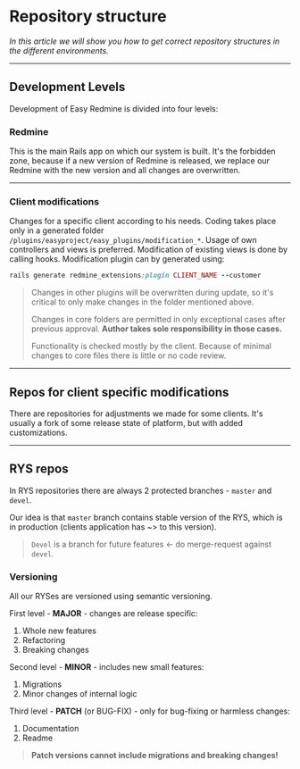# Repository structure

*In this article we will show you how to get correct repository structures in the different environments.*

---

## Development Levels

Development of Easy Redmine is divided into four levels:

### Redmine

This is the main Rails app on which our system is built. It's the forbidden zone, because if a new version of Redmine is released, we replace our Redmine with the new version and all changes are overwritten.

---

### Client modifications

Changes for a specific client according to his needs. Coding takes place only in a generated folder `/plugins/easyproject/easy_plugins/modification_*`. Usage of own controllers and views is preferred. Modification of existing views is done by calling hooks.
Modification plugin can by generated using:

```ruby
rails generate redmine_extensions:plugin CLIENT_NAME --customer
```
<!-- theme: warning -->
>Changes in other plugins will be overwritten during update, so it's critical to only make changes in the folder mentioned above.
>
>Changes in core folders are permitted in only exceptional cases after previous approval. **Author takes sole responsibility in those cases.**
>
>Functionality is checked mostly by the client. Because of minimal changes to core files there is little or no code review.

---

## Repos for client specific modifications

There are repositories for adjustments we made for some clients. It's usually a fork of some release state of platform, but with added customizations. 

---

## RYS repos

In RYS repositories there are always 2 protected branches - `master` and `devel`.

Our idea is that `master` branch contains stable version of the RYS, which is in production (clients application has ~> to this version).

<!-- theme: warning -->
> `Devel` is a branch for future features <- do merge-request against `devel`.

### Versioning

All our RYSes are versioned using semantic versioning.

First level - **MAJOR** - changes are release specific:
1. Whole new features
2. Refactoring
3. Breaking changes

Second level - **MINOR** - includes new small features:
1. Migrations
2. Minor changes of internal logic

Third level - **PATCH** (or BUG-FIX) - only for bug-fixing or harmless changes:

1. Documentation
2. Readme

<!-- theme: danger -->
>**Patch versions cannot include migrations and breaking changes!**
